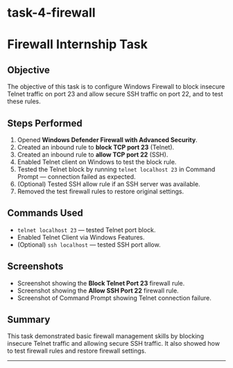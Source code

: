# task-4-firewall

# Firewall Internship Task

## Objective
The objective of this task is to configure Windows Firewall to block insecure Telnet traffic on port 23 and allow secure SSH traffic on port 22, and to test these rules.

## Steps Performed

1. Opened **Windows Defender Firewall with Advanced Security**.
2. Created an inbound rule to **block TCP port 23** (Telnet).
3. Created an inbound rule to **allow TCP port 22** (SSH).
4. Enabled Telnet client on Windows to test the block rule.
5. Tested the Telnet block by running `telnet localhost 23` in Command Prompt — connection failed as expected.
6. (Optional) Tested SSH allow rule if an SSH server was available.
7. Removed the test firewall rules to restore original settings.

## Commands Used

- `telnet localhost 23` — tested Telnet port block.
- Enabled Telnet Client via Windows Features.
- (Optional) `ssh localhost` — tested SSH port allow.

## Screenshots

- Screenshot showing the **Block Telnet Port 23** firewall rule.
- Screenshot showing the **Allow SSH Port 22** firewall rule.
- Screenshot of Command Prompt showing Telnet connection failure.

## Summary

This task demonstrated basic firewall management skills by blocking insecure Telnet traffic and allowing secure SSH traffic. It also showed how to test firewall rules and restore firewall settings.

---


